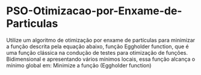 # PSO-Otimizacao-por-Enxame-de-Particulas
Utilize um algoritmo de otimização por enxame de partículas para minimizar a função descrita pela equação abaixo, função Eggholder function, que é uma função clássica na condução de testes para otimização de funções. Bidimensional e apresentando vários mínimos locais, essa função alcança o mínimo global em: Minimize a função (Eggholder function)
